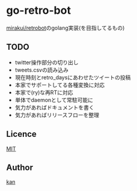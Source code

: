 go-retro-bot
====

[mirakui/retrobot](https://github.com/mirakui/retrobot)のgolang実装(を目指してるもの)

## TODO

- twitter操作部分の切り出し
- tweets.csvの読み込み
- 現在時刻とretro_daysにあわせたツイートの投稿
 - 本家でサポートしてる各種変換に対応
 - 本家で(ry)な再RTに対応
- 単体でdaemonとして常駐可能に
- 気力があればドキュメントを書く
- 気力があればリリースフローを整理

## Licence

[MIT](https://github.com/kan/go-retro-bot/blob/master/LICENSE)

## Author

[kan](https://github.com/kan)

